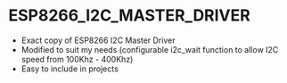 # ESP8266_I2C_MASTER_DRIVER

- Exact copy of ESP8266 I2C Master Driver
- Modified to suit my needs (configurable i2c_wait function to allow I2C speed from 100Khz - 400Khz)
- Easy to include in projects
